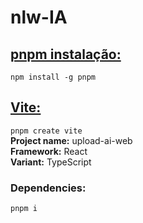 # nlw-IA
## [pnpm instalação:](https://pnpm.io/pt/installation)
```npm install -g pnpm```

## [Vite:](https://vitejs.dev/guide/)
```pnpm create vite```  
**Project name:** upload-ai-web  
**Framework:** React  
**Variant:** TypeScript  
### Dependencies:
```pnpm i```